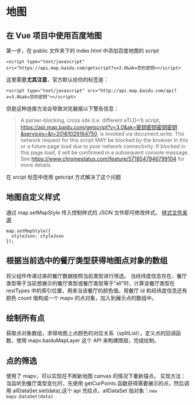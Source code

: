 # 地图

## 在 Vue 项目中使用百度地图

第一步，在 public 文件夹下的 index.html 中添加百度地图的 script

```
<script type="text/javascript" src="https://api.map.baidu.com/getscript?v=3.0&ak=您的密钥></script>
```

这里需要**尤其注意**，官方默认给你的标签是：

```
<script type="text/javascript" src="http://api.map.baidu.com/api?v=3.0&ak=您的密钥"></script>
```

但是这种连接方法会导致浏览器报以下警告信息：

> A parser-blocking, cross site (i.e. different eTLD+1) script, https://api.map.baidu.com/getscript?v=3.0&ak=密钥密钥密钥密钥&services=&t=20181029164750, is invoked via document.write. The network request for this script MAY be blocked by the browser in this or a future page load due to poor network connectivity. If blocked in this page load, it will be confirmed in a subsequent console message. See https://www.chromestatus.com/feature/5718547946799104 for more details.

在 srcipt 标签中改用 getcript 方式解决了这个问题

## 地图自定义样式

通过 map.setMapStyle 传入控制样式的 JSON 文件即可修改样式。
[样式文件来源](https://mapv.baidu.com/examples/#baidu-map-point-time1.html)

```
map.setMapStyle({
  styleJson: styleJson
});
```

## 根据当前选中的餐厅类型获得地图点对象的数组

将父组件传递过来的餐厅数据按照当前类型进行筛选。
当经纬度信息存在、餐厅类型等于当前想展示的餐厅类型或餐厅类型等于“all”时，计算该餐厅类型在 restTypes 中的索引位置，用来当该餐厅的颜色值。用餐厅 id 和经纬度信息还有颜色 count 值构成一个 mapv 的点对象，加入到展示点的数组中。

## 绘制所有点

获取点对象数组，求得地图上点颜色的对应关系（splitList），定义点的回调函数，使用 mapv.baiduMapLayer 这个 API 来构建图层，完成绘制。

## 点的筛选

使用了 mapv，可以实现在不刷新地图 canvas 的情况下重新描点。
实现方法： 当监听到餐厅类型变化时，先使用 getCurPoints 函数获得需要展示的点，然后调用 allDataSet.set(data);这个 api 充绘点，allDataSet 指对象：`new mapv.DataSet(data)`
